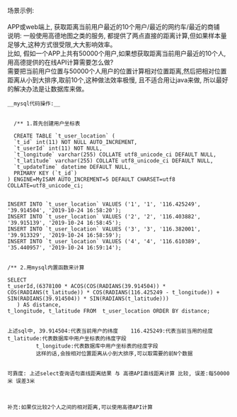 场景示例: <br>
          <br>
    APP或web端上, 获取距离当前用户最近的10个用户/最近的网约车/最近的商铺<br>
    说明: 一般使用高德地图之类的服务, 都提供了两点直接的距离计算,但如果样本量足够大,这种方式很受限,大大影响效率。<br>
    比如, 假如一个APP上共有50000个用户,如果想获取距离当前用户最近的10个人,用高德提供的在线API计算需要怎么做? <br>
    需要把当前用户位置与50000个人用户的位置计算相对位置距离,然后把相对位置距离从小到大排序,取前10个,这种做法效率极慢,
    且不适合用让java来做, 所以最好的解决办法是让数据库来做。<br>
    
    __mysql代码操作:__
    
    
      /** 1.首先创建用户坐标表
      
      CREATE TABLE `t_user_location` (
      `t_id` int(11) NOT NULL AUTO_INCREMENT,
      `t_userId` int(11) NOT NULL,
      `t_longitude` varchar(255) COLLATE utf8_unicode_ci DEFAULT NULL,
      `t_latitude` varchar(255) COLLATE utf8_unicode_ci DEFAULT NULL,
      `t_updateTime` datetime DEFAULT NULL,
      PRIMARY KEY (`t_id`)
    ) ENGINE=MyISAM AUTO_INCREMENT=5 DEFAULT CHARSET=utf8 COLLATE=utf8_unicode_ci;


    INSERT INTO `t_user_location` VALUES ('1', '1', '116.425249', '39.914504', '2019-10-24 16:58:20');
    INSERT INTO `t_user_location` VALUES ('2', '2', '116.403882', '39.915139', '2019-10-24 16:58:45');
    INSERT INTO `t_user_location` VALUES ('3', '3', '116.382001', '39.913329', '2019-10-24 16:58:59');
    INSERT INTO `t_user_location` VALUES ('4', '4', '116.610389', '35.440957', '2019-10-24 16:59:14');


    /** 2.用mysql内置函数来计算
    
    SELECT 
    t_userId,(6378100 * ACOS(COS(RADIANS(39.914504)) * COS(RADIANS(t_latitude)) * COS(RADIANS(116.425249 - t_longitude)) + SIN(RADIANS(39.914504)) * SIN(RADIANS(t_latitude)))
	   ) AS distance,
    t_longitude, t_latitude FROM  t_user_location ORDER BY distance; 
    
    
    上述sql中, 39.914504:代表当前用户的纬度    116.425249:代表当前当用的经度   t_latitude:代表数据库中用户坐标表的纬度字段 
             t_longitude:代表数据库中用户坐标表的经度字段 
             这样的话,会按相对位置距离从小到大排序,可以取需要的前N个数据
             
             
    可靠度: 上述select查询语句直线距离结果 与 高德API直线距离计算 比较, 误差:每50000米 误差3米   
      
             
             
    补充:如果仅比较2个人之间的相对距离,可以使用高德API计算
    
    
